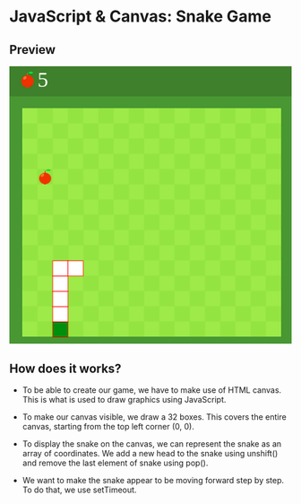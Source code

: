 # JavaScript & Canvas: Snake Game 
## Preview
![](./img/snake.png)
## How does it works?
- To be able to create our game, we have to make use of HTML canvas. 
This is what is used to draw graphics using JavaScript.

- To make our canvas visible, we draw a 32 boxes.
This covers the entire canvas, starting from the top left corner (0, 0).

- To display the snake on the canvas, we can represent the snake as an array of coordinates.
We add a new head to the snake using unshift() and remove the last element of snake using pop().

- We want to make the snake appear to be moving forward step by step. To do that, we use setTimeout.
  

